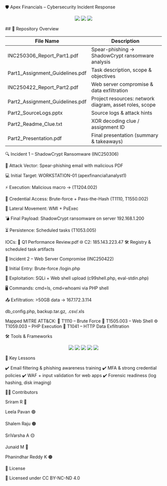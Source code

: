 🛡️ Apex Financials – Cybersecurity Incident Response
<p align="center"> <img src="https://img.shields.io/badge/University-SUNY%20Albany-purple?style=for-the-badge&logo=grad" /> <img src="https://img.shields.io/badge/Spring-2025-blue?style=for-the-badge&logo=calendar" /> <img src="https://img.shields.io/badge/License-CC%20BY--NC--ND%204.0-green?style=for-the-badge&logo=open-source-initiative" /> </p>
## 📂 Repository Overview  

| File Name | Description |
|-----------|-------------|
| INC250306_Report_Part1.pdf | Spear-phishing → ShadowCrypt ransomware analysis |
| Part1_Assignment_Guidelines.pdf | Task description, scope & objectives |
| INC250422_Report_Part2.pdf | Web server compromise & data exfiltration |
| Part2_Assignment_Guidelines.pdf | Project resources: network diagram, asset roles, scope |
| Part2_SourceLogs.pptx | Source logs & attack hints |
| Part2_Readme_Clue.txt | XOR decoding clue / assignment ID |
| Part2_Presentation.pdf | Final presentation (summary & takeaways) |

🔍 Incident 1 – ShadowCrypt Ransomware (INC250306)

🎯 Attack Vector: Spear-phishing email with malicious PDF

💻 Initial Target: WORKSTATION-01 (apexfinancial\analyst1)

⚡ Execution: Malicious macro → (T1204.002)

🔑 Credential Access: Brute-force + Pass-the-Hash (T1110, T1550.002)

🔄 Lateral Movement: WMI + PsExec

💣 Final Payload: ShadowCrypt ransomware on server 192.168.1.200

⏳ Persistence: Scheduled tasks (T1053.005)

IOCs:
📎 Q1 Performance Review.pdf
🌐 C2: 185.143.223.47
🛠️ Registry & scheduled task artifacts

🔎 Incident 2 – Web Server Compromise (INC250422)

🚪 Initial Entry: Brute-force /login.php

🐚 Exploitation: SQLi + Web shell upload (c99shell.php, eval-stdin.php)

🖥️ Commands: cmd=ls, cmd=whoami via PHP shell

📤 Exfiltration: >50GB data → 167.172.3.114

db_config.php, backup.tar.gz, .csv/.xls

Mapped MITRE ATT&CK:
🔑 T1110 – Brute Force
🐚 T1505.003 – Web Shell
⚙️ T1059.003 – PHP Execution
📡 T1041 – HTTP Data Exfiltration

🛠️ Tools & Frameworks
<p align="center"> <img src="https://img.shields.io/badge/Splunk-Log%20Correlation-orange?style=for-the-badge&logo=splunk" /> <img src="https://img.shields.io/badge/Wireshark-Packet%20Analysis-blue?style=for-the-badge&logo=wireshark" /> <img src="https://img.shields.io/badge/Security%20Onion-IDS/NSM-teal?style=for-the-badge&logo=security" /> <img src="https://img.shields.io/badge/PowerShell-Forensics-blue?style=for-the-badge&logo=powershell" /> <img src="https://img.shields.io/badge/Linux-CLI%20Analysis-black?style=for-the-badge&logo=linux" /> </p>
📑 Key Lessons

✔️ Email filtering & phishing awareness training
✔️ MFA & strong credential policies
✔️ WAF + input validation for web apps
✔️ Forensic readiness (log hashing, disk imaging)

👨‍💻 Contributors

Sriram R 🔵

Leela Pavan 🟢

Shalem Raju 🟠

SriVarsha A 🟡

Junaid M 🔴

Phanindhar Reddy K 🟤

📄 License

📝 Licensed under CC BY-NC-ND 4.0
